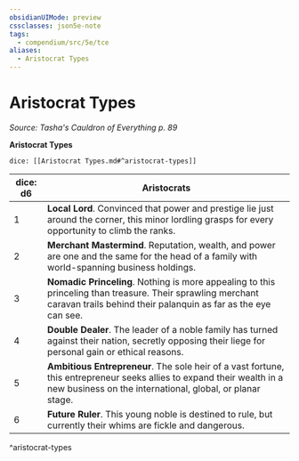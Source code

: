 ```yaml
---
obsidianUIMode: preview
cssclasses: json5e-note
tags:
  - compendium/src/5e/tce
aliases:
  - Aristocrat Types
---
```

# Aristocrat Types
*Source: Tasha's Cauldron of Everything p. 89* 

**Aristocrat Types**

`dice: [[Aristocrat Types.md#^aristocrat-types]]`

| dice: d6 | Aristocrats |
|----------|-------------|
| 1 | **Local Lord**. Convinced that power and prestige lie just around the corner, this minor lordling grasps for every opportunity to climb the ranks. |
| 2 | **Merchant Mastermind**. Reputation, wealth, and power are one and the same for the head of a family with world-spanning business holdings. |
| 3 | **Nomadic Princeling**. Nothing is more appealing to this princeling than treasure. Their sprawling merchant caravan trails behind their palanquin as far as the eye can see. |
| 4 | **Double Dealer**. The leader of a noble family has turned against their nation, secretly opposing their liege for personal gain or ethical reasons. |
| 5 | **Ambitious Entrepreneur**. The sole heir of a vast fortune, this entrepreneur seeks allies to expand their wealth in a new business on the international, global, or planar stage. |
| 6 | **Future Ruler**. This young noble is destined to rule, but currently their whims are fickle and dangerous. |
^aristocrat-types

